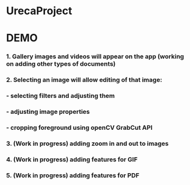 # UrecaProject

# DEMO
### 1. Gallery images and videos will appear on the app (working on adding other types of documents)
### 2. Selecting an image will allow editing of that image:
###   - selecting filters and adjusting them
###   - adjusting image properties
###   - cropping foreground using openCV GrabCut API
### 3. (Work in progress) adding zoom in and out to images
### 4. (Work in progress) adding features for GIF
### 5. (Work in progress) adding features for PDF
